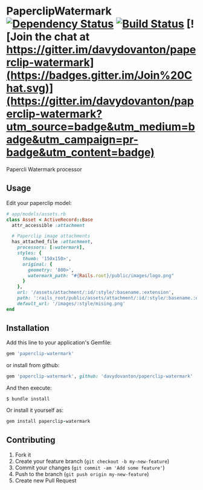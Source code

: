 # PaperclipWatermark [![Dependency Status](https://gemnasium.com/davydovanton/paperclip-watermark.png)](https://gemnasium.com/davydovanton/paperclip-watermark) [![Build Status](https://travis-ci.org/davydovanton/paperclip-watermark.png)](https://travis-ci.org/davydovanton/paperclip-watermark) [![Join the chat at https://gitter.im/davydovanton/paperclip-watermark](https://badges.gitter.im/Join%20Chat.svg)](https://gitter.im/davydovanton/paperclip-watermark?utm_source=badge&utm_medium=badge&utm_campaign=pr-badge&utm_content=badge)

Papercli Watermark processor

## Usage
Edit your paperclip model:
``` ruby
# app/models/assets.rb
class Asset < ActiveRecord::Base
  attr_accessible :attachment

  # Paperclip image attachments
  has_attached_file :attachment,
    processors: [:watermark],
    styles: {
      thumb: '150x150>',
      original: {
        geometry: '800>',
        watermark_path: "#{Rails.root}/public/images/logo.png"
      }
    },
    url: '/assets/attachment/:id/:style/:basename.:extension',
    path: ':rails_root/public/assets/attachment/:id/:style/:basename.:extension',
    default_url: '/images/:style/mising.png'
end

```

## Installation
Add this line to your application's Gemfile:
``` ruby
gem 'paperclip-watermark'
```

or install from github:
``` ruby
gem 'paperclip-watermark', github: 'davydovanton/paperclip-watermark'
```

And then execute:
```
$ bundle install
```

Or install it yourself as:
``` ruby
gem install paperclip-watermark
```

## Contributing
1. Fork it
2. Create your feature branch (`git checkout -b my-new-feature`)
3. Commit your changes (`git commit -am 'Add some feature'`)
4. Push to the branch (`git push origin my-new-feature`)
5. Create new Pull Request
